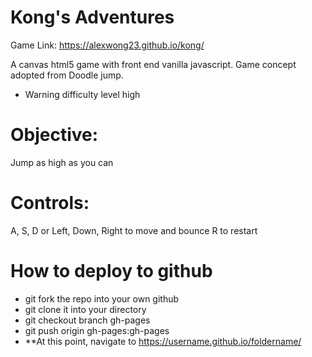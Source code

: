 # Kong's Adventures

Game Link: https://alexwong23.github.io/kong/

A canvas html5 game with front end vanilla javascript.
Game concept adopted from Doodle jump.
* Warning difficulty level high

# Objective:
Jump as high as you can

# Controls:
A, S, D or Left, Down, Right to move and bounce
R to restart

# How to deploy to github
* git fork the repo into your own github
* git clone it into your directory
* git checkout branch gh-pages
* git push origin gh-pages:gh-pages
* **At this point, navigate to https://username.github.io/foldername/
